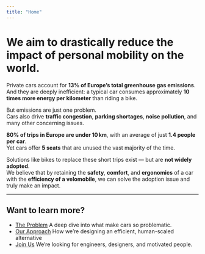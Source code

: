 ```yaml
---
title: "Home"
---
```


# We aim to drastically reduce the impact of personal mobility on the world.

Private cars account for **13% of Europe’s total greenhouse gas emissions**.  
And they are deeply inefficient: a typical car consumes approximately **10 times more energy per kilometer** than riding a bike.

But emissions are just one problem.  
Cars also drive **traffic congestion**, **parking shortages**, **noise pollution**, and many other concerning issues.

**80% of trips in Europe are under 10 km**, with an average of just **1.4 people per car**.  
Yet cars offer **5 seats** that are unused the vast majority of the time.

Solutions like bikes to replace these short trips exist — but are **not widely adopted**.  
We believe that by retaining the **safety**, **comfort**, and **ergonomics** of a car with the **efficiency of a velomobile**, we can solve the adoption issue and truly make an impact.

---

## Want to learn more?

- [The Problem](/problem/) A deep dive into what make cars so problematic.
- [Our Approach](/approach/) How we’re designing an efficient, human-scaled alternative  
- [Join Us](/join/) We’re looking for engineers, designers, and motivated people.

